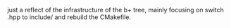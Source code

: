 just a reflect of the infrastructure of the b+ tree, mainly focusing on switch .hpp to include/ and rebuild the CMakefile.
